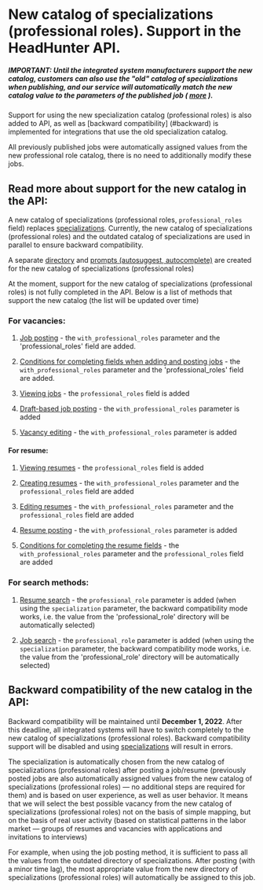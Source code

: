 # New catalog of specializations (professional roles). Support in the HeadHunter API.

##### IMPORTANT: Until the integrated system manufacturers support the new catalog, customers can also use the "old" catalog of specializations when publishing, and our service will automatically match the new catalog value to the parameters of the published job ( [more](#backward) ).

Support for using the new specialization catalog (professional roles) is also added to API, as well as [backward compatibility] (#backward) is implemented for integrations that use the old specialization catalog.

All previously published jobs were automatically assigned values from the new professional role catalog, there is no need to additionally modify these jobs.

## Read more about support for the new catalog in the API:

A new catalog of specializations (professional roles, `professional_roles` field) replaces [specializations](specializations.md). Currently, the new catalog of specializations (professional roles) and the outdated catalog of specializations are used in parallel to ensure backward compatibility.

A separate [directory](https://api.hh.ru/openapi/en/redoc#tag/Public-directories/operation/get-professional-roles-dictionary) and [prompts (autosuggest, autocomplete)](https://api.hh.ru/openapi/en/redoc#tag/Suggestions/operation/get-professional-roles-suggests) are created for the new catalog of specializations (professional roles)

At the moment, support for the new catalog of specializations (professional roles) is not fully completed in the API. Below is a list of methods that support the new catalog (the list will be updated over time)

### For vacancies:


1. [Job posting](employer_vacancies.md#creation) - the `with_professional_roles` parameter and the 'professional_roles' field are added.

2. [Conditions for completing fields when adding and posting jobs](https://api.hh.ru/openapi/en/redoc#tag/Vacancy-management/operation/get-vacancy-conditions) - the `with_professional_roles` parameter and the 'professional_roles' field are added.

3. [Viewing jobs](vacancies.md#item) - the `professional_roles` field is added

4. [Draft-based job posting](https://api.hh.ru/openapi/en/redoc#tag/Vacancy-draft/operation/publish-vacancy-from-draft) - the `with_professional_roles` parameter is added

5. [Vacancy editing](https://github.com/hhru/api/blob/master/docs_eng/employer_vacancies.md#edit) - the `with_professional_roles` parameter is added

#### For resume:

1. [Viewing resumes](resumes.md#item) - the `professional_roles` field is added

2. [Creating resumes](resumes.md#create) - the `with_professional_roles` parameter and the `professional_roles` field are added

3. [Editing resumes](resumes.md#edit) - the `with_professional_roles` parameter and the `professional_roles` field are added

4. [Resume posting](resumes.md#publish) - the `with_professional_roles` parameter is added

5. [Conditions for completing the resume fields](resumes.md#conditions) - the `with_professional_roles` parameter and the `professional_roles` field are added

### For search methods:

1. [Resume search](resumes_search.md) - the `professional_role` parameter is added (when using the `specialization` parameter, the backward compatibility mode works, i.e. the value from the 'professional_role' directory will be automatically selected)

2. [Job search](vacancies_search_arguments.md) - the `professional_role` parameter is added (when using the `specialization` parameter, the backward compatibility mode works, i.e. the value from the 'professional_role' directory will be automatically selected)

<a name="backward"></a>
## Backward compatibility of the new catalog in the API:

Backward compatibility will be maintained until **December 1, 2022**. After this deadline, all integrated systems will have to switch completely to the new catalog of specializations (professional roles). Backward compatibility support will be disabled and using [specializations](specializations.md) will result in errors.

The specialization is automatically chosen from the new catalog of specializations (professional roles) after posting a job/resume (previously posted jobs are also automatically assigned values from the new catalog of specializations (professional roles) — no additional steps are required for them) and is based on user experience, as well as user behavior. It means that we will select the best possible vacancy from the new catalog of specializations (professional roles) not on the basis of simple mapping, but on the basis of real user activity (based on statistical patterns in the labor market — groups of resumes and vacancies with applications and invitations to interviews)

For example, when using the job posting method, it is sufficient to pass all the values from the outdated directory of specializations. After posting (with a minor time lag), the most appropriate value from the new directory of specializations (professional roles) will automatically be assigned to this job.
